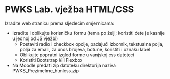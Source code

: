
# PWKS Lab. vježba HTML/CSS

Izradite web stranicu prema sljedećim smjernicama:  
- Izradite i oblikujte korisničku formu (tema po želji; koristiti ćete je kasnije u jednoj od JS vježbi)
    - Postaviti radio i checkbox opcije, padajući izbornik, tekstualna polja, polja za email, za unos brojeva, botune, koristiti i oznaku label
    - Oblikujte popratni izgled forme u vanjskoj css datoteci
    - Koristiti Bootstrap i/ili Flexbox
- Na Moodle predati zip datoteku direktorija naziva PWKS_PrezimeIme_htmlcss.zip